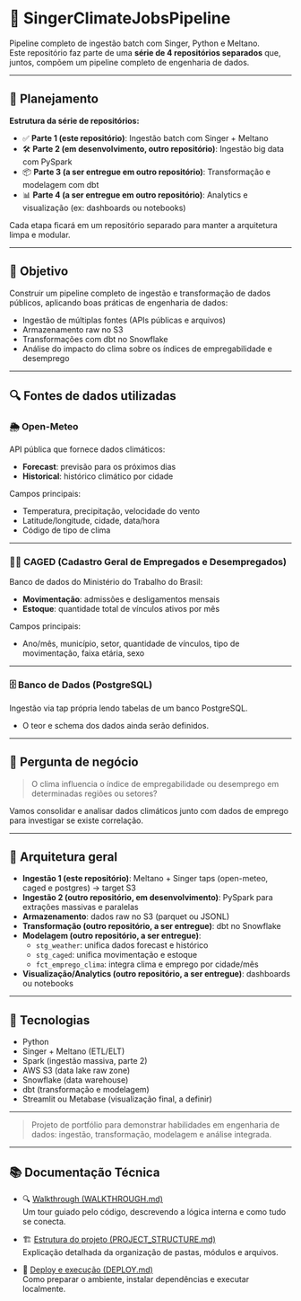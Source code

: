 # 🚀 SingerClimateJobsPipeline
Pipeline completo de ingestão batch com Singer, Python e Meltano.  
Este repositório faz parte de uma **série de 4 repositórios separados** que, juntos, compõem um pipeline completo de engenharia de dados.

---

## 📝 Planejamento

**Estrutura da série de repositórios:**

- ✅ **Parte 1 (este repositório)**: Ingestão batch com Singer + Meltano
- 🛠 **Parte 2 (em desenvolvimento, outro repositório)**: Ingestão big data com PySpark
- 📦 **Parte 3 (a ser entregue em outro repositório)**: Transformação e modelagem com dbt
- 📊 **Parte 4 (a ser entregue em outro repositório)**: Analytics e visualização (ex: dashboards ou notebooks)

Cada etapa ficará em um repositório separado para manter a arquitetura limpa e modular.

---

## 📌 Objetivo

Construir um pipeline completo de ingestão e transformação de dados públicos, aplicando boas práticas de engenharia de dados:
- Ingestão de múltiplas fontes (APIs públicas e arquivos)
- Armazenamento raw no S3
- Transformações com dbt no Snowflake
- Análise do impacto do clima sobre os índices de empregabilidade e desemprego

---

## 🔍 Fontes de dados utilizadas

### 🌦️ Open-Meteo
API pública que fornece dados climáticos:
- **Forecast**: previsão para os próximos dias
- **Historical**: histórico climático por cidade

Campos principais:
- Temperatura, precipitação, velocidade do vento
- Latitude/longitude, cidade, data/hora
- Código de tipo de clima

---

### 🧑‍💼 CAGED (**Cadastro Geral de Empregados e Desempregados**)
Banco de dados do Ministério do Trabalho do Brasil:
- **Movimentação**: admissões e desligamentos mensais
- **Estoque**: quantidade total de vínculos ativos por mês

Campos principais:
- Ano/mês, município, setor, quantidade de vínculos, tipo de movimentação, faixa etária, sexo

---

### 🗄️ Banco de Dados (PostgreSQL)
Ingestão via tap própria lendo tabelas de um banco PostgreSQL.
- O teor e schema dos dados ainda serão definidos.

---

## 🧠 Pergunta de negócio

> O clima influencia o índice de empregabilidade ou desemprego em determinadas regiões ou setores?

Vamos consolidar e analisar dados climáticos junto com dados de emprego para investigar se existe correlação.

---

## 🧰 Arquitetura geral

- **Ingestão 1 (este repositório)**: Meltano + Singer taps (open-meteo, caged e postgres) → target S3
- **Ingestão 2 (outro repositório, em desenvolvimento)**: PySpark para extrações massivas e paralelas
- **Armazenamento**: dados raw no S3 (parquet ou JSONL)
- **Transformação (outro repositório, a ser entregue)**: dbt no Snowflake
- **Modelagem (outro repositório, a ser entregue)**:
  - `stg_weather`: unifica dados forecast e histórico
  - `stg_caged`: unifica movimentação e estoque
  - `fct_emprego_clima`: integra clima e emprego por cidade/mês
- **Visualização/Analytics (outro repositório, a ser entregue)**: dashboards ou notebooks

---

## 🧪 Tecnologias

- Python
- Singer + Meltano (ETL/ELT)
- Spark (ingestão massiva, parte 2)
- AWS S3 (data lake raw zone)
- Snowflake (data warehouse)
- dbt (transformação e modelagem)
- Streamlit ou Metabase (visualização final, a definir)

---

> Projeto de portfólio para demonstrar habilidades em engenharia de dados: ingestão, transformação, modelagem e análise integrada.

---

## 📚 Documentação Técnica

- 🔍 [Walkthrough (WALKTHROUGH.md)](docs/WALKTHROUGH.md)  
  Um tour guiado pelo código, descrevendo a lógica interna e como tudo se conecta.

- 🏗️ [Estrutura do projeto (PROJECT_STRUCTURE.md)](docs/PROJECT_STRUCTURE.md)  
  Explicação detalhada da organização de pastas, módulos e arquivos.

- 🚀 [Deploy e execução (DEPLOY.md)](docs/DEPLOY.md)  
  Como preparar o ambiente, instalar dependências e executar localmente.
